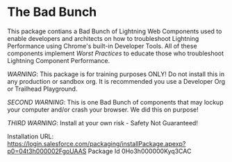 # The Bad Bunch

This package contians a Bad Bunch of Lightning Web Components  used to enable developers and architects on how to troubleshoot Lightning Performance using Chrome's built-in Developer Tools. All of these components implement *Worst Practices* to educate those who troubleshoot Lightning Component Performance.

*WARNING*: This package is for training purposes ONLY! Do not install this in any production or sandbox org.  It is recommended you use a Developer Org or Trailhead Playground.

*SECOND WARNING*: This is one Bad Bunch of components that may lockup your computer and/or crash your browser.  We did this on purpose! 

*THIRD WARNING*: Install at your own risk - Safety Not Guaranteed!

Installation URL: https://login.salesforce.com/packaging/installPackage.apexp?p0=04t3h000002FgoUAAS
Package Id  0Ho3h000000Kyq3CAC

